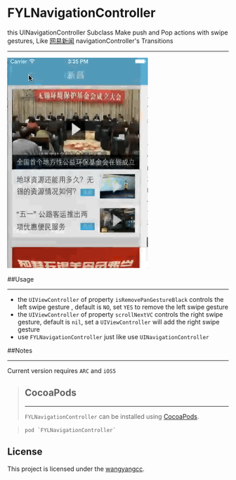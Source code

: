 FYLNavigationController
=======================

this UINavigationController Subclass Make push and Pop actions with swipe gestures, Like [网易新闻](https://itunes.apple.com/cn/app/wang-yi-xin-wen/id425349261?mt=8) 
navigationController's Transitions

***

![icon](FYLNavigationController.gif)

##Usage
***
* the `UIViewController` of property `isRemovePanGestureBlack` controls the left swipe gesture
, default is `NO`, set `YES` to remove the left swipe gesture
* the `UIViewController` of property `scrollNextVC` controls the right swipe gesture, default is `nil`, set a `UIViewController` will add the right swipe gesture
* use `FYLNavigationController` just like use `UINavigationController` 

##Notes
*** 
 Current version requires `ARC` and `iOS5`

> ## CocoaPods
> ***
>  `FYLNavigationController` can be installed using [CocoaPods](CocoaPods).
 
>  ```
>  pod `FYLNavigationController`
>  ```

License
-------

This project is licensed under the [wangyangcc](LICENSE).



